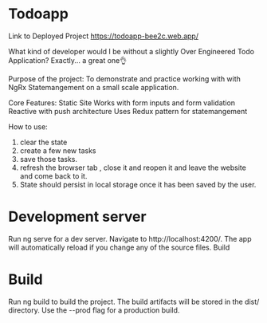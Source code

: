 # Todoapp
Link to Deployed Project
https://todoapp-bee2c.web.app/


What kind of developer would I be without a slightly Over Engineered Todo Application? Exactly... a great one👌

Purpose of the project:
  To demonstrate and practice working with with NgRx Statemangement on a small scale application. 
  
Core Features: 
  Static Site 
  Works with form inputs and form validation
  Reactive with push architecture
  Uses Redux pattern for statemangement
    
How to use:
  1. clear the state
  2. create a few new tasks
  3. save those tasks.
  4. refresh the browser tab , close it and reopen it and leave the website and come back to it. 
  5. State should persist in local storage once it has been saved by the user.



# Development server

Run ng serve for a dev server. Navigate to http://localhost:4200/. The app will automatically reload if you change any of the source files.
Build
# Build 
Run ng build to build the project. The build artifacts will be stored in the dist/ directory. Use the --prod flag for a production build.
